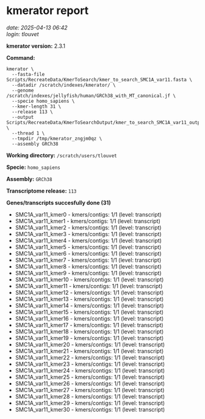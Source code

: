 # kmerator report
*date: 2025-04-13 06:42*  
*login: tlouvet*

**kmerator version:** 2.3.1

**Command:**

```
kmerator \
  --fasta-file Scripts/RecreateData/KmerToSearch/kmer_to_search_SMC1A_var11.fasta \
  --datadir /scratch/indexes/kmerator/ \
  --genome /scratch/indexes/jellyfish/human/GRCh38_with_MT_canonical.jf \
  --specie homo_sapiens \
  --kmer-length 31 \
  --release 113 \
  --output Scripts/RecreateData/KmerToSearchOutput/kmer_to_search_SMC1A_var11_output \
  --thread 1 \
  --tmpdir /tmp/kmerator_zngjm0qz \
  --assembly GRCh38
```

**Working directory:** `/scratch/users/tlouvet`

**Specie:** `homo_sapiens`

**Assembly:** `GRCh38`

**Transcriptome release:** `113`

**Genes/transcripts succesfully done (31)**

- SMC1A_var11_kmer0 - kmers/contigs: 1/1 (level: transcript)
- SMC1A_var11_kmer1 - kmers/contigs: 1/1 (level: transcript)
- SMC1A_var11_kmer2 - kmers/contigs: 1/1 (level: transcript)
- SMC1A_var11_kmer3 - kmers/contigs: 1/1 (level: transcript)
- SMC1A_var11_kmer4 - kmers/contigs: 1/1 (level: transcript)
- SMC1A_var11_kmer5 - kmers/contigs: 1/1 (level: transcript)
- SMC1A_var11_kmer6 - kmers/contigs: 1/1 (level: transcript)
- SMC1A_var11_kmer7 - kmers/contigs: 1/1 (level: transcript)
- SMC1A_var11_kmer8 - kmers/contigs: 1/1 (level: transcript)
- SMC1A_var11_kmer9 - kmers/contigs: 1/1 (level: transcript)
- SMC1A_var11_kmer10 - kmers/contigs: 1/1 (level: transcript)
- SMC1A_var11_kmer11 - kmers/contigs: 1/1 (level: transcript)
- SMC1A_var11_kmer12 - kmers/contigs: 1/1 (level: transcript)
- SMC1A_var11_kmer13 - kmers/contigs: 1/1 (level: transcript)
- SMC1A_var11_kmer14 - kmers/contigs: 1/1 (level: transcript)
- SMC1A_var11_kmer15 - kmers/contigs: 1/1 (level: transcript)
- SMC1A_var11_kmer16 - kmers/contigs: 1/1 (level: transcript)
- SMC1A_var11_kmer17 - kmers/contigs: 1/1 (level: transcript)
- SMC1A_var11_kmer18 - kmers/contigs: 1/1 (level: transcript)
- SMC1A_var11_kmer19 - kmers/contigs: 1/1 (level: transcript)
- SMC1A_var11_kmer20 - kmers/contigs: 1/1 (level: transcript)
- SMC1A_var11_kmer21 - kmers/contigs: 1/1 (level: transcript)
- SMC1A_var11_kmer22 - kmers/contigs: 1/1 (level: transcript)
- SMC1A_var11_kmer23 - kmers/contigs: 1/1 (level: transcript)
- SMC1A_var11_kmer24 - kmers/contigs: 1/1 (level: transcript)
- SMC1A_var11_kmer25 - kmers/contigs: 1/1 (level: transcript)
- SMC1A_var11_kmer26 - kmers/contigs: 1/1 (level: transcript)
- SMC1A_var11_kmer27 - kmers/contigs: 1/1 (level: transcript)
- SMC1A_var11_kmer28 - kmers/contigs: 1/1 (level: transcript)
- SMC1A_var11_kmer29 - kmers/contigs: 1/1 (level: transcript)
- SMC1A_var11_kmer30 - kmers/contigs: 1/1 (level: transcript)
